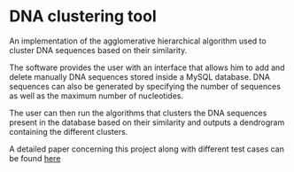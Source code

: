 # DNA clustering tool
An implementation of the agglomerative hierarchical algorithm used to cluster DNA sequences based on their similarity.

The software provides the user with an interface that allows him to add and delete manually DNA sequences stored inside a MySQL database.  DNA sequences can also be generated by specifying the number of sequences as well as the maximum number of nucleotides.

The user can then run the algorithms that clusters the DNA sequences present in the database based on their similarity and outputs a dendrogram containing the different clusters.

A detailed paper concerning this project along with different test cases can be found [here](http://joeyhelou.com/dna/dna.docx)
